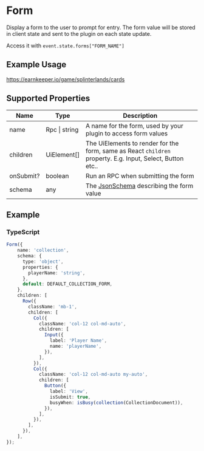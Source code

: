 # Form

Display a form to the user to prompt for entry. The form value will be stored in client state and sent to the plugin on each state update.

Access it with `event.state.forms["FORM_NAME"]`

## Example Usage

<https://earnkeeper.io/game/splinterlands/cards>

## Supported Properties

| Name      | Type          | Description                                                                                                |
| --------- | ------------- | ---------------------------------------------------------------------------------------------------------- |
| name      | Rpc \| string | A name for the form, used by your plugin to access form values                                             |
| children  | UiElement\[]  | The UiElements to render for the form, same as React `children` property. E.g. Input, Select, Button etc.. |
| onSubmit? | boolean       | Run an RPC when submitting the form                                                                        |
| schema    | any           | The [JsonSchema](https://json-schema.org/) describing the form value                                       |

## Example

### TypeScript

```typescript
Form({
    name: 'collection',
    schema: {
      type: 'object',
      properties: {
        playerName: 'string',
      },
      default: DEFAULT_COLLECTION_FORM,
    },
    children: [
      Row({
        className: 'mb-1',
        children: [
          Col({
            className: 'col-12 col-md-auto',
            children: [
              Input({
                label: 'Player Name',
                name: 'playerName',
              }),
            ],
          }),
          Col({
            className: 'col-12 col-md-auto my-auto',
            children: [
              Button({
                label: 'View',
                isSubmit: true,
                busyWhen: isBusy(collection(CollectionDocument)),
              }),
            ],
          }),
        ],
      }),
    ],
});
```
